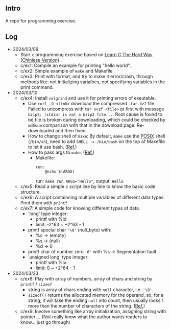 ## **Intro**
A repo for programming exercise.

## **Log**
* 2024/03/09
  - Start `c` programming exercise based on [Learn C The Hard Way (Chiniese Version)](https://www.cntofu.com/book/25/index.html) .
  - c/ex1: Compile an example for printing "hello world".
  - c/ex2: Simple example of `make` and Makefile
  - c/ex3: Print with format, and try to make it error/crash, through methods like: not initializing varialbes, not specifying variables in the print command.
* 2024/03/10
  - c/ex4: Install `valgrind` and use it for printing errors of exeutable.
    - Use `curl -O <link>` download the compressed `.tar.bz2` file. Failed to uncompress with `tar xvzf <file>` at first with message `bzip2: (stdin) is not a bzip2 file...`. Root cause is found to be file is broken during downloading, which could be checked by `md5sum` comparison with that in the download page. Re-downloaded and then fixed.
    - How to change shell of `make`: By default, `make` use the [POSIX](## "Portable Operating System Interface") shell (`/bin/sh`), need to add `SHELL := /bin/bash` on the top of Makefile to let it use bash. ([Ref.](https://stackoverflow.com/questions/589276/how-can-i-use-bash-syntax-in-makefile-targets))
    - How to pass args to `make`: ([Ref.](https://stackoverflow.com/questions/2214575/passing-arguments-to-make-run))
        -  Makefile: 
           ```
           run:
               @echo $(ARGS)
           ```
           run: `make run ARGS="Hello"`, 
           output: `Hello`
  - c/ex5: Read a simple c script line by line to know the basic code structure.
  - c/ex6: A script containning multiple variables of different data types. Print them with `printf`.
  - c/ex7: A simple code for knowing different types of data. 
    - 'long' type integer:
        - printf with %ld
        - limit: -2^63 ~ +2^63 - 1
    - printf special char `'\0'` (null_byte) with:
        - %c -> (empty) 
        - %s -> (null)
        - %d -> 0
    - printf char of number zero `'0'` with %s -> Segmentation fault
    - 'unsigned long' type integer:
        - printf with %lu
        - limit: 0 ~ +2^64 - 1
* 2024/03/23
  - c/ex8: Play with array of numbers, array of chars and string by `printf` / `sizeof`
    - string is array of chars ending with `null` character, i.e. `'\0'`.
    - `sizeof()` returns the allocated memory for the operand, so, for a string, it will take the ending `null` into count, then usually looks 1 more than the number of characters of the string. ([Ref.](https://www.quora.com/What-is-the-difference-between-strlen-and-sizeof-in-C-programming-language))
  - c/ex9: Involve something like array initialization, assigning string with pointer ... (Not really know what the author wants readers to know....just go through)
